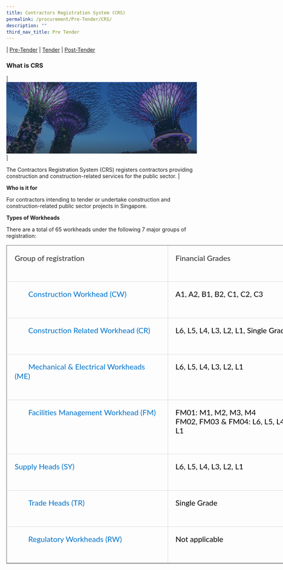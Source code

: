 ```yaml
---
title: Contractors Registration System (CRS)
permalink: /procurement/Pre-Tender/CRS/
description: ""
third_nav_title: Pre Tender
---
```

| [Pre-Tender](/procurement/Pre-Tender/BLS) |  [Tender](/procurement/Tender/PQM/) | [Post-Tender](/procurement/Post-Tender/SCA)

### **What is CRS**



| ![](/images/hero-banner.png) | 

The Contractors Registration System (CRS) registers contractors providing construction and construction-related services for the public sector. |


**Who is it for**

For contractors intending to tender or undertake construction and construction-related public sector projects in Singapore.

**Types of Workheads**

There are a total of 65 workheads under the following 7 major groups of registration:

<table border="1" cellspacing="0" cellpadding="0" style="box-sizing: border-box; font-family: Lato, sans-serif; border-collapse: collapse; border-spacing: 0px; width: 845.328px; table-layout: fixed; margin-bottom: 20px; color: rgb(0, 0, 0); font-size: 16px; font-style: normal; font-variant-ligatures: normal; font-variant-caps: normal; font-weight: 400; letter-spacing: normal; orphans: 2; text-align: start; text-transform: none; white-space: normal; widows: 2; word-spacing: 0px; -webkit-text-stroke-width: 0px; text-decoration-thickness: initial; text-decoration-style: initial; text-decoration-color: initial;"><tbody style="box-sizing: border-box; font-family: Lato, sans-serif;"><tr style="box-sizing: border-box; font-family: Lato, sans-serif;"><td valign="top" style="box-sizing: border-box; font-family: Lato, sans-serif; padding: 20px; text-align: left; vertical-align: top; border: 1px solid rgb(217, 217, 217); background-color: transparent; line-height: 25.6px;"><p style="box-sizing: border-box; font-family: Lato, sans-serif; margin: 0px 0px 30px; padding: 0px; font-size: 1.25rem; line-height: 24px;"><strong style="box-sizing: border-box; font-family: inherit; color: rgb(72, 72, 72); font-weight: 600;">Group of registration</strong></p></td><td valign="top" style="box-sizing: border-box; font-family: Lato, sans-serif; padding: 20px; text-align: left; vertical-align: top; border: 1px solid rgb(217, 217, 217); background-color: transparent; line-height: 25.6px;"><p style="box-sizing: border-box; font-family: Lato, sans-serif; margin: 0px 0px 30px; padding: 0px; font-size: 1.25rem; line-height: 24px;"><strong style="box-sizing: border-box; font-family: inherit; color: rgb(72, 72, 72); font-weight: 600;">Financial Grades</strong></p></td></tr><tr style="box-sizing: border-box; font-family: Lato, sans-serif;"><td valign="top" style="box-sizing: border-box; font-family: Lato, sans-serif; padding: 20px; text-align: left; vertical-align: top; border: 1px solid rgb(217, 217, 217); background-color: transparent; line-height: 25.6px;"><p style="box-sizing: border-box; font-family: Lato, sans-serif; margin: 0px 0px 30px; padding: 0px; font-size: 1.25rem; line-height: 24px;"><span style="box-sizing: border-box; font-family: Lato, sans-serif; font-style: inherit; font-weight: inherit;"><a href="https://www1.bca.gov.sg/docs/default-source/docs-corp-procurement/registration_cw.pdf" style="box-sizing: border-box; font-family: Lato, sans-serif; color: rgb(0, 114, 202); cursor: pointer; text-decoration: none; margin-bottom: -1px; position: relative; margin-left: 2.25rem; line-height: 1.25; transition: all 0.25s ease 0s; padding-bottom: 1px; border-bottom: 1px solid transparent;">Construction Workhead (CW)</a></span></p></td><td valign="top" style="box-sizing: border-box; font-family: Lato, sans-serif; padding: 20px; text-align: left; vertical-align: top; border: 1px solid rgb(217, 217, 217); background-color: transparent; line-height: 25.6px;"><p style="box-sizing: border-box; font-family: Lato, sans-serif; margin: 0px 0px 30px; padding: 0px; font-size: 1.25rem; line-height: 24px;">A1, A2, B1, B2, C1, C2, C3</p></td></tr><tr style="box-sizing: border-box; font-family: Lato, sans-serif;"><td valign="top" style="box-sizing: border-box; font-family: Lato, sans-serif; padding: 20px; text-align: left; vertical-align: top; border: 1px solid rgb(217, 217, 217); background-color: transparent; line-height: 25.6px;"><p style="box-sizing: border-box; font-family: Lato, sans-serif; margin: 0px 0px 30px; padding: 0px; font-size: 1.25rem; line-height: 24px;"><span style="box-sizing: border-box; font-family: Lato, sans-serif; font-style: inherit; font-weight: inherit;"><a href="https://www1.bca.gov.sg/docs/default-source/docs-corp-procurement/registration_cr.pdf" style="box-sizing: border-box; font-family: Lato, sans-serif; color: rgb(0, 114, 202); cursor: pointer; text-decoration: none; margin-bottom: -1px; position: relative; margin-left: 2.25rem; line-height: 1.25; transition: all 0.25s ease 0s; padding-bottom: 1px; border-bottom: 1px solid transparent;">Construction Related Workhead (CR)</a></span></p></td><td valign="top" style="box-sizing: border-box; font-family: Lato, sans-serif; padding: 20px; text-align: left; vertical-align: top; border: 1px solid rgb(217, 217, 217); background-color: transparent; line-height: 25.6px;"><p style="box-sizing: border-box; font-family: Lato, sans-serif; margin: 0px 0px 30px; padding: 0px; font-size: 1.25rem; line-height: 24px;">L6, L5, L4, L3, L2, L1, Single Grade</p></td></tr><tr style="box-sizing: border-box; font-family: Lato, sans-serif;"><td valign="top" style="box-sizing: border-box; font-family: Lato, sans-serif; padding: 20px; text-align: left; vertical-align: top; border: 1px solid rgb(217, 217, 217); background-color: transparent; line-height: 25.6px;"><p style="box-sizing: border-box; font-family: Lato, sans-serif; margin: 0px 0px 30px; padding: 0px; font-size: 1.25rem; line-height: 24px;"><span style="box-sizing: border-box; font-family: Lato, sans-serif; font-style: inherit; font-weight: inherit;"><a href="https://www1.bca.gov.sg/docs/default-source/docs-corp-procurement/registration_me.pdf" target="_blank" style="box-sizing: border-box; font-family: Lato, sans-serif; color: rgb(0, 114, 202); cursor: pointer; text-decoration: none; margin-bottom: -1px; position: relative; margin-left: 2.25rem; line-height: 1.25; transition: all 0.25s ease 0s; padding-bottom: 1px; border-bottom: 1px solid transparent;">Mechanical &amp; Electrical Workheads (ME)</a></span></p></td><td valign="top" style="box-sizing: border-box; font-family: Lato, sans-serif; padding: 20px; text-align: left; vertical-align: top; border: 1px solid rgb(217, 217, 217); background-color: transparent; line-height: 25.6px;"><p style="box-sizing: border-box; font-family: Lato, sans-serif; margin: 0px 0px 30px; padding: 0px; font-size: 1.25rem; line-height: 24px;">L6, L5, L4, L3, L2, L1</p></td></tr><tr style="box-sizing: border-box; font-family: Lato, sans-serif;"><td valign="top" style="box-sizing: border-box; font-family: Lato, sans-serif; padding: 20px; text-align: left; vertical-align: top; border: 1px solid rgb(217, 217, 217); background-color: transparent; line-height: 25.6px;"><p style="box-sizing: border-box; font-family: Lato, sans-serif; margin: 0px 0px 30px; padding: 0px; font-size: 1.25rem; line-height: 24px;"><span style="box-sizing: border-box; font-family: Lato, sans-serif; font-style: inherit; font-weight: inherit;"><a href="https://www1.bca.gov.sg/docs/default-source/docs-corp-procurement/registration_fm.pdf" target="_blank" style="box-sizing: border-box; font-family: Lato, sans-serif; color: rgb(0, 114, 202); cursor: pointer; text-decoration: none; margin-bottom: -1px; position: relative; margin-left: 2.25rem; line-height: 1.25; transition: all 0.25s ease 0s; padding-bottom: 1px; border-bottom: 1px solid transparent;">Facilities Management Workhead (FM)</a></span></p></td><td valign="top" style="box-sizing: border-box; font-family: Lato, sans-serif; padding: 20px; text-align: left; vertical-align: top; border: 1px solid rgb(217, 217, 217); background-color: transparent; line-height: 25.6px;"><p style="box-sizing: border-box; font-family: Lato, sans-serif; margin: 0px 0px 30px; padding: 0px; font-size: 1.25rem; line-height: 24px;">FM01: M1, M2, M3, M4<br style="box-sizing: border-box; font-family: Lato, sans-serif;">FM02, FM03 &amp; FM04: L6, L5, L4, L3, L2, L1</p></td></tr><tr style="box-sizing: border-box; font-family: Lato, sans-serif;"><td valign="top" style="box-sizing: border-box; font-family: Lato, sans-serif; padding: 20px; text-align: left; vertical-align: top; border: 1px solid rgb(217, 217, 217); background-color: transparent; line-height: 25.6px;"><p style="box-sizing: border-box; font-family: Lato, sans-serif; margin: 0px 0px 30px; padding: 0px; font-size: 1.25rem; line-height: 24px;"><a href="https://www1.bca.gov.sg/docs/default-source/docs-corp-procurement/crs/registration_sy.pdf?sfvrsn=920bd6a_2" style="box-sizing: border-box; font-family: Lato, sans-serif; color: rgb(0, 114, 202); cursor: pointer; text-decoration: none; margin-bottom: -1px; line-height: 1.25; transition: all 0.25s ease 0s; padding-bottom: 1px; border-bottom: 1px solid transparent;">Supply Heads (SY)</a></p></td><td valign="top" style="box-sizing: border-box; font-family: Lato, sans-serif; padding: 20px; text-align: left; vertical-align: top; border: 1px solid rgb(217, 217, 217); background-color: transparent; line-height: 25.6px;"><p style="box-sizing: border-box; font-family: Lato, sans-serif; margin: 0px 0px 30px; padding: 0px; font-size: 1.25rem; line-height: 24px;">L6, L5, L4, L3, L2, L1</p></td></tr><tr style="box-sizing: border-box; font-family: Lato, sans-serif;"><td valign="top" style="box-sizing: border-box; font-family: Lato, sans-serif; padding: 20px; text-align: left; vertical-align: top; border: 1px solid rgb(217, 217, 217); background-color: transparent; line-height: 25.6px;"><p style="box-sizing: border-box; font-family: Lato, sans-serif; margin: 0px 0px 30px; padding: 0px; font-size: 1.25rem; line-height: 24px;"><span style="box-sizing: border-box; font-family: Lato, sans-serif; font-style: inherit; font-weight: inherit;"><a href="https://www1.bca.gov.sg/docs/default-source/docs-corp-procurement/Registration_TR.pdf" style="box-sizing: border-box; font-family: Lato, sans-serif; color: rgb(0, 114, 202); cursor: pointer; text-decoration: none; margin-bottom: -1px; position: relative; margin-left: 2.25rem; line-height: 1.25; transition: all 0.25s ease 0s; padding-bottom: 1px; border-bottom: 1px solid transparent;">Trade Heads (TR)</a></span></p></td><td valign="top" style="box-sizing: border-box; font-family: Lato, sans-serif; padding: 20px; text-align: left; vertical-align: top; border: 1px solid rgb(217, 217, 217); background-color: transparent; line-height: 25.6px;"><p style="box-sizing: border-box; font-family: Lato, sans-serif; margin: 0px 0px 30px; padding: 0px; font-size: 1.25rem; line-height: 24px;">Single Grade</p></td></tr><tr style="box-sizing: border-box; font-family: Lato, sans-serif;"><td valign="top" style="box-sizing: border-box; font-family: Lato, sans-serif; padding: 20px; text-align: left; vertical-align: top; border: 1px solid rgb(217, 217, 217); background-color: transparent; line-height: 25.6px;"><p style="box-sizing: border-box; font-family: Lato, sans-serif; margin: 0px 0px 30px; padding: 0px; font-size: 1.25rem; line-height: 24px;"><a style="box-sizing: border-box; font-family: Lato, sans-serif; color: rgb(0, 114, 202); cursor: pointer; text-decoration: none; margin-bottom: -1px; line-height: 1.25; transition: all 0.25s ease 0s; padding-bottom: 1px; border-bottom: 1px solid transparent;"></a><a href="https://www1.bca.gov.sg/docs/default-source/docs-corp-procurement/Registration_RW.pdf" style="box-sizing: border-box; font-family: Lato, sans-serif; color: rgb(0, 114, 202); cursor: pointer; text-decoration: none; margin-bottom: -1px; position: relative; margin-left: 2.25rem; line-height: 1.25; transition: all 0.25s ease 0s; padding-bottom: 1px; border-bottom: 1px solid transparent;">Regulatory Workheads (RW)</a></p></td><td valign="top" style="box-sizing: border-box; font-family: Lato, sans-serif; padding: 20px; text-align: left; vertical-align: top; border: 1px solid rgb(217, 217, 217); background-color: transparent; line-height: 25.6px;"><p style="box-sizing: border-box; font-family: Lato, sans-serif; margin: 0px 0px 30px; padding: 0px; font-size: 1.25rem; line-height: 24px;">Not applicable</p></td></tr></tbody></table>